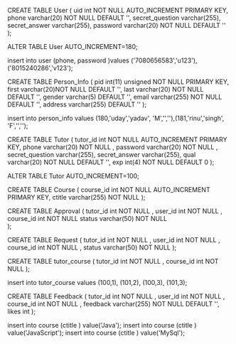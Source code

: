 

CREATE TABLE User (
  uid int NOT NULL AUTO_INCREMENT PRIMARY KEY,
  phone varchar(20) NOT NULL DEFAULT '',
    secret_question varchar(255),
    secret_answer varchar(255),
  password varchar(20) NOT NULL DEFAULT ''
);

ALTER TABLE User AUTO_INCREMENT=180;

insert into user (phone, password )values ('7080656583','u123'),('8015240286','v123');


CREATE TABLE Person_Info (
  pid int(11) unsigned NOT NULL PRIMARY KEY,
  first varchar(20)NOT NULL DEFAULT '',
  last varchar(20) NOT NULL DEFAULT '',
  gender varchar(5) DEFAULT '',
  email varchar(255) NOT NULL DEFAULT '',
  address varchar(255) DEFAULT ''
);

insert into person_info values (180,'uday','yadav', 'M','',''),(181,'rinu','singh', 'F','','');

CREATE TABLE Tutor (
  tutor_id int NOT NULL AUTO_INCREMENT PRIMARY KEY,
  phone varchar(20) NOT NULL ,
  password varchar(20) NOT NULL ,
    secret_question varchar(255),
    secret_answer varchar(255),
  qual varchar(20) NOT NULL DEFAULT '',
  exp int(4) NOT NULL DEFAULT 0
);

ALTER TABLE Tutor AUTO_INCREMENT=100;

CREATE TABLE Course (
  course_id int NOT NULL AUTO_INCREMENT PRIMARY KEY,
  ctitle varchar(255) NOT NULL 
);


CREATE TABLE Approval (
  tutor_id int NOT NULL ,
  user_id int NOT NULL ,
  course_id int NOT NULL
  status varchar(50) NOT NULL  
);

CREATE TABLE Request (
  tutor_id int NOT NULL ,
  user_id int NOT NULL ,
  course_id int NOT NULL ,
  status varchar(50) NOT NULL
);

CREATE TABLE tutor_course (
  tutor_id int NOT NULL ,
  course_id int NOT NULL 
);

insert into tutor_course values
(100,1),
(101,2),
(100,3),
(101,3);

CREATE TABLE Feedback (
  tutor_id int NOT NULL ,
  user_id int NOT NULL ,
  course_id int NOT NULL ,
  feedback varchar(255) NOT NULL DEFAULT '',
  likes int 
);

insert into course (ctitle ) value('Java');
insert into course (ctitle ) value('JavaScript');
insert into course (ctitle ) value('MySql');
